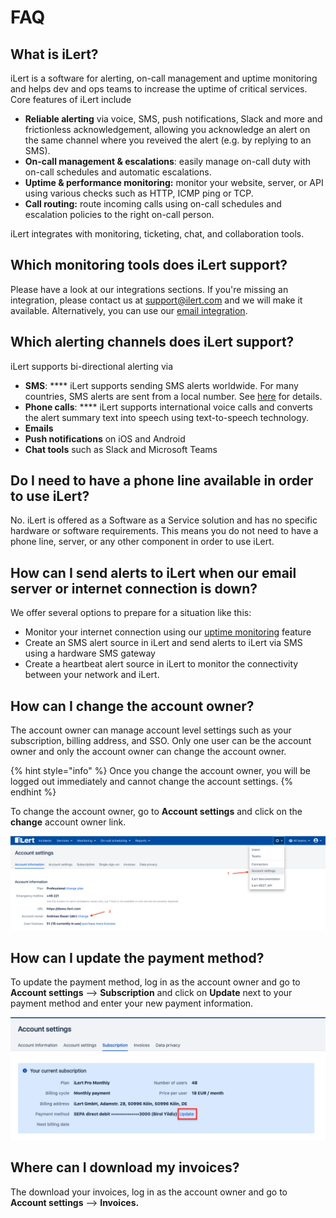 # FAQ

## What is iLert?

iLert is a software for alerting, on-call management and uptime monitoring and helps dev and ops teams to increase the uptime of critical services. Core features of iLert include

* **Reliable alerting** via voice, SMS, push notifications, Slack and more and frictionless acknowledgement, allowing you acknowledge an alert on the same channel where you reveived the alert (e.g. by replying to an SMS).
* **On-call management & escalations**: easily manage on-call duty with on-call schedules and automatic escalations.
* **Uptime & performance monitoring:** monitor your website, server, or API using various checks such as HTTP, ICMP ping or TCP.
* **Call routing:** route incoming calls using on-call schedules and escalation policies to the right on-call person.

iLert integrates with monitoring, ticketing, chat, and collaboration tools.

## Which monitoring tools does iLert support?

Please have a look at our integrations sections. If you're missing an integration, please contact us at support@ilert.com and we will make it available. Alternatively, you can use our [email integration](../../integrations/email/).

## Which alerting channels does iLert support?

iLert supports bi-directional alerting via

* **SMS**: **** iLert supports sending SMS alerts worldwide. For many countries, SMS alerts are sent from a local number. See [here](../phone-numbers/#sms-alerts) for details.
* **Phone calls**: **** iLert supports international voice calls and converts the alert summary text into speech using text-to-speech technology.
* **Emails**
* **Push notifications** on iOS and Android
* **Chat tools** such as Slack and Microsoft Teams

## Do I need to have a phone line available in order to use iLert?

No. iLert is offered as a Software as a Service solution and has no specific hardware or software requirements. This means you do not need to have a phone line, server, or any other component in order to use iLert.

## How can I send alerts to iLert when our email server or internet connection is down?

We offer several options to prepare for a situation like this:

* Monitor your internet connection using our [uptime monitoring](https://www.ilert.com/product/uptime-monitoring) feature
* Create an SMS alert source in iLert and send alerts to iLert via SMS using a hardware SMS gateway
* Create a heartbeat alert source in iLert to monitor the connectivity between your network and iLert.&#x20;

## How can I change the account owner?

The account owner can manage account level settings such as your subscription, billing address, and SSO. Only one user can be the account owner and only the account owner can change the account owner.

{% hint style="info" %}
Once you change the account owner, you will be logged out immediately and cannot change the account settings.
{% endhint %}

To change the account owner, go to **Account settings** and click on the **change** account owner link.

![](<../../.gitbook/assets/Screenshot 2021-04-26 at 16.02.28 (1).png>)

## How can I update the payment method?

To update the payment method, log in as the account owner and go to **Account settings** --> **Subscription** and click on **Update** next to your payment method and enter your new payment information.

![](<../../.gitbook/assets/Screenshot 2020-03-12 at 14.51.44.png>)

## Where can I download my invoices?

The download your invoices, log in as the account owner and go to **Account settings** --> **Invoices.**
